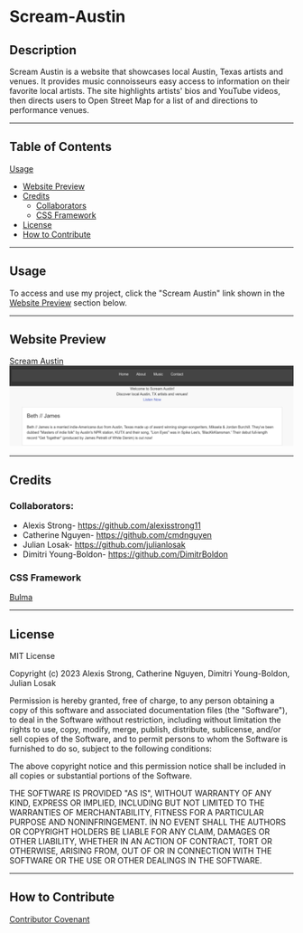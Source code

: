 # Scream-Austin

## **Description**
Scream Austin is a website that showcases local Austin, Texas artists and venues. It provides music connoisseurs easy access to information on their favorite local artists. The site highlights artists' bios and YouTube videos, then directs users to Open Street Map for a list of and directions to performance venues. 

- - - -
## **Table of Contents**
[Usage](#usage)
- [Website Preview](#website-preview)
- [Credits](#credits)
    - [Collaborators](#collaborators)
    - [CSS Framework](#css-framework)
- [License](#license)
- [How to Contribute](#how-to-contribute)
- - - -
## **Usage**
To access and use my project, click the "Scream Austin" link shown in the [Website Preview](#website-preview)<a name="website_preview"></a> section below. 
- - - -
## **Website Preview**
[Scream Austin](https://alexisstrong11.github.io/Scream-Austin/) ![Preview of website](./assets/images/Scream%20Austin%20HP.png)

- - - - 
## **Credits**
### **Collaborators:**  
- Alexis Strong- https://github.com/alexisstrong11
- Catherine Nguyen- https://github.com/cmdnguyen 
- Julian Losak- https://github.com/julianlosak 
- Dimitri Young-Boldon- https://github.com/DimitrBoldon

### **CSS Framework**
[Bulma](https://bulma.io/documentation/overview/start/ "Bulma")
- - - - 
## **License**
MIT License

Copyright (c) 2023 Alexis Strong, Catherine Nguyen, Dimitri Young-Boldon, Julian Losak

Permission is hereby granted, free of charge, to any person obtaining a copy
of this software and associated documentation files (the "Software"), to deal
in the Software without restriction, including without limitation the rights
to use, copy, modify, merge, publish, distribute, sublicense, and/or sell
copies of the Software, and to permit persons to whom the Software is
furnished to do so, subject to the following conditions:

The above copyright notice and this permission notice shall be included in all
copies or substantial portions of the Software.

THE SOFTWARE IS PROVIDED "AS IS", WITHOUT WARRANTY OF ANY KIND, EXPRESS OR
IMPLIED, INCLUDING BUT NOT LIMITED TO THE WARRANTIES OF MERCHANTABILITY,
FITNESS FOR A PARTICULAR PURPOSE AND NONINFRINGEMENT. IN NO EVENT SHALL THE
AUTHORS OR COPYRIGHT HOLDERS BE LIABLE FOR ANY CLAIM, DAMAGES OR OTHER
LIABILITY, WHETHER IN AN ACTION OF CONTRACT, TORT OR OTHERWISE, ARISING FROM,
OUT OF OR IN CONNECTION WITH THE SOFTWARE OR THE USE OR OTHER DEALINGS IN THE
SOFTWARE.
- - - - 
## **How to Contribute**
[Contributor Covenant](https://www.contributor-covenant.org/)
